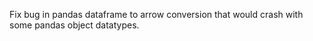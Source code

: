 Fix bug in pandas dataframe to arrow conversion that would crash with some pandas object datatypes.
